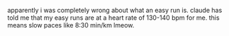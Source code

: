 
apparently i was completely wrong about what an easy run is. claude
has told me that my easy runs are at a heart rate of 130-140 bpm for me.
this means slow paces like 8:30 min/km lmeow.
